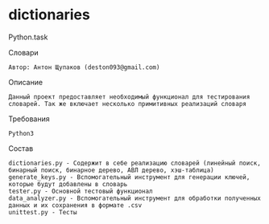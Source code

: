 # dictionaries
Python.task

Словари

	Автор: Антон Щупаков (deston093@gmail.com)


Описание

	Данный проект предоставляет необходимый функционал для тестирования словарей. Так же включает несколько примитивных реализаций словаря


Требования

	Python3

Состав

	dictionaries.py - Содержит в себе реализацию словарей (линейный поиск, бинарный поиск, бинарное дерево, АВЛ дерево, хэш-таблица)
	generate_keys.py - Вспомогательный инструмент для генерации ключей, которые будут добавлены в словарь
	tester.py - Основной тестовый функционал
	data_analyzer.py - Вспомогательный инструмент для обработки полученных данных и их сохранения в формате .csv
	unittest.py - Тесты
